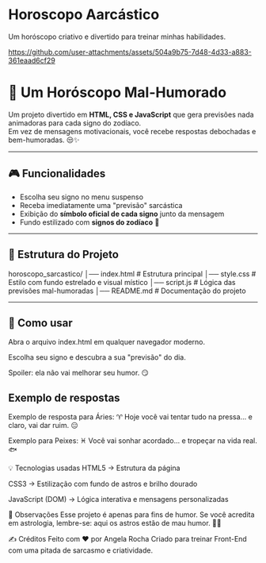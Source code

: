 # Horoscopo Aarcástico
Um horóscopo criativo e divertido para treinar minhas habilidades.


https://github.com/user-attachments/assets/504a9b75-7d48-4d33-a883-361eaad6cf29


# 🔮 Um Horóscopo Mal-Humorado

Um projeto divertido em **HTML, CSS e JavaScript** que gera previsões nada animadoras para cada signo do zodíaco.  
Em vez de mensagens motivacionais, você recebe respostas debochadas e bem-humoradas. 😒✨

---

## 🎮 Funcionalidades
- Escolha seu signo no menu suspenso
- Receba imediatamente uma "previsão" sarcástica
- Exibição do **símbolo oficial de cada signo** junto da mensagem
- Fundo estilizado com **signos do zodíaco** 🌌

---

## 📂 Estrutura do Projeto
horoscopo_sarcastico/
│── index.html # Estrutura principal
│── style.css # Estilo com fundo estrelado e visual místico
│── script.js # Lógica das previsões mal-humoradas
│── README.md # Documentação do projeto

---

## 🚀 Como usar

Abra o arquivo index.html em qualquer navegador moderno.

Escolha seu signo e descubra a sua "previsão" do dia.

Spoiler: ela não vai melhorar seu humor. 😏

## Exemplo de respostas

Exemplo de resposta para Áries:
♈ Hoje você vai tentar tudo na pressa... e claro, vai dar ruim. 😑

Exemplo para Peixes:
♓ Você vai sonhar acordado... e tropeçar na vida real. 🐟

💡 Tecnologias usadas
HTML5 → Estrutura da página

CSS3 → Estilização com fundo de astros e brilho dourado

JavaScript (DOM) → Lógica interativa e mensagens personalizadas

📌 Observações
Esse projeto é apenas para fins de humor.
Se você acredita em astrologia, lembre-se: aqui os astros estão de mau humor. 🌠😆

✍️ Créditos
Feito com ❤️ por Angela Rocha
Criado para treinar Front-End com uma pitada de sarcasmo e criatividade.

